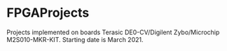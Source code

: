 # FPGAProjects
Projects implemented on boards Terasic DE0-CV/Digilent Zybo/Microchip M2S010-MKR-KIT.
Starting date is March 2021.
